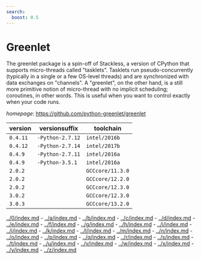 ```yaml
---
search:
  boost: 0.5
---
```

# Greenlet

The greenlet package is a spin-off of Stackless, a version of CPython that supports micro-threads called "tasklets". Tasklets run pseudo-concurrently (typically in a single or a few OS-level threads) and are synchronized with data exchanges on "channels". A "greenlet", on the other hand, is a still more primitive notion of micro-thread with no implicit scheduling; coroutines, in other words. This is useful when you want to control exactly when your code runs.

*homepage*: <https://github.com/python-greenlet/greenlet>

version | versionsuffix | toolchain
--------|---------------|----------
``0.4.11`` | ``-Python-2.7.12`` | ``intel/2016b``
``0.4.12`` | ``-Python-2.7.14`` | ``intel/2017b``
``0.4.9`` | ``-Python-2.7.11`` | ``intel/2016a``
``0.4.9`` | ``-Python-3.5.1`` | ``intel/2016a``
``2.0.2`` |  | ``GCCcore/11.3.0``
``2.0.2`` |  | ``GCCcore/12.2.0``
``2.0.2`` |  | ``GCCcore/12.3.0``
``3.0.2`` |  | ``GCCcore/12.3.0``
``3.0.3`` |  | ``GCCcore/13.2.0``

[../0/index.md](0) - [../a/index.md](a) - [../b/index.md](b) - [../c/index.md](c) - [../d/index.md](d) - [../e/index.md](e) - [../f/index.md](f) - [../g/index.md](g) - [../h/index.md](h) - [../i/index.md](i) - [../j/index.md](j) - [../k/index.md](k) - [../l/index.md](l) - [../m/index.md](m) - [../n/index.md](n) - [../o/index.md](o) - [../p/index.md](p) - [../q/index.md](q) - [../r/index.md](r) - [../s/index.md](s) - [../t/index.md](t) - [../u/index.md](u) - [../v/index.md](v) - [../w/index.md](w) - [../x/index.md](x) - [../y/index.md](y) - [../z/index.md](z)

